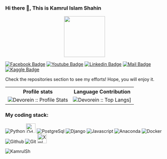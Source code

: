 ### Hi there 👋, This is Kamrul Islam Shahin

<p align="center">
<img align="center" src="https://media.giphy.com/media/1fhj2FW0661V3Nb2Me/giphy.gif" width="130">
<br>
   
<!--
**KamrulSh/KamrulSh** is a ✨ _special_ ✨ repository because its `README.md` (this file) appears on your GitHub profile.

Here are some ideas to get you started:

- 🔭 I’m currently working on ...
- 🌱 I’m currently learning ...
- 👯 I’m looking to collaborate on ...
- 🤔 I’m looking for help with ...
- 💬 Ask me about ...
- 📫 How to reach me: ...
- 😄 Pronouns: ...
- ⚡ Fun fact: ...
-->
   
[![Facebook Badge](https://img.shields.io/badge/Facebook-1877F2?style=for-the-badge&logo=facebook&logoColor=white)](https://facebook.com/mdkamrulshahin)
[![Youtube Badge](https://img.shields.io/badge/YouTube-FF0000?style=for-the-badge&logo=youtube&logoColor=white)](https://www.youtube.com/channel/UC4kPAl97iKb_nUfQqDCVPqg) 
[![Linkedin Badge](https://img.shields.io/badge/LinkedIn-0077B5?style=for-the-badge&logo=linkedin&logoColor=white)](https://www.linkedin.com/in/mdkamrulshahin/) 
[![Mail Badge](https://img.shields.io/badge/Gmail-D14836?style=for-the-badge&logo=gmail&logoColor=white)](mailto:shahin.cuetcse@gmail.com)
[![Kaggle Badge](https://img.shields.io/badge/Kaggle-20BEFF?style=for-the-badge&logo=kaggle&logoColor=white)](https://www.kaggle.com/shahin21)

Check the repositories section to see my efforts! Hope, you will enjoy it.
<br/>

<p align="center">
   <table>
      <tr>
       <th>Profile stats  </th>
       <th>Language Contribution</th>
     </tr>
      <tr>
       <td><img alt="Devorein :: Profile Stats" src="https://github-readme-stats.vercel.app/api?username=KamrulSh&show_icons=true&theme=radical"> </td>
       <td><img alt="Devorein :: Top Langs]" src="https://github-readme-stats.vercel.app/api/top-langs/?username=KamrulSh&langs_count=10&theme=merko&layout=compact&hide=html"> </td>
   </table>
</p>

<h3>My coding stack: </h3>
<p>
  <img alt="Python" src="https://img.icons8.com/color/48/000000/python.png" />
  <img alt="Odoo" src="https://odoocdn.com/openerp_website/static/src/img/assets/png/odoo_logo.png" height="30"/>
  <img alt="PostgreSql" src="https://img.icons8.com/color/48/000000/postgreesql.png" /> 
  <img alt="Django" src="https://img.icons8.com/color/48/000000/django.png" /> 
  <img alt="Javascript" src="https://img.icons8.com/color/50/000000/javascript.png" /> 
  <img alt="Anaconda" src="https://img.icons8.com/dusk/48/000000/anaconda.png"/>
  <img alt="Docker" src="https://img.icons8.com/color/48/000000/docker-container.png" /> 
  <img alt="Github" src="https://img.icons8.com/doodle/48/000000/github.png" /> 
  <img alt="Git" src="https://img.icons8.com/color/48/000000/git.png" />
  <img alt="Xml" src="https://icons.veryicon.com/png/o/miscellaneous/text-editor/xml-file.png" height="30"/>
  </br>
</p>

<!-- 
### Tech Stack

#### Languages & Frameworks

[<img src="https://img.shields.io/badge/Python-282C34?logo=python" alt="Python logo" title="Python" height="25" />](https://www.python.org)
[<img src="https://img.shields.io/badge/FastAPI-66595C?logo=FastAPI" alt="FastAPI logo" title="FastAPI" height="25" />](https://fastapi.tiangolo.com/)
[<img src="https://img.shields.io/badge/Django-66595C?logo=Django" alt="Django logo" title="Django" height="25" />](https://www.djangoproject.com)
[<img src="https://img.shields.io/badge/Flask-66595C?logo=Flask" alt="Flask logo" title="Flask" height="25" />](https://flask.palletsprojects.com/)
[<img src="https://img.shields.io/badge/PyQt-66595C?logo=Qt" alt="Qt logo" title="PyQt" height="25" />](https://doc.qt.io/qtforpython/)

[<img src="https://img.shields.io/badge/Node.js-282C34?logo=node.js" alt="nodejs logo" title="nodejs" height="25" />](https://nodejs.org/en/)
[<img src="https://img.shields.io/badge/Express.js-66595C?logo=Express" alt="Express logo" title="Express.js" height="25" />](https://expressjs.com/)

[<img src="https://img.shields.io/badge/JavaScript-282C34?logo=javascript" alt="JavaScript logo" title="JavaScript" height="25" />](https://www.javascript.com)
[<img src="https://img.shields.io/badge/Nuxt.js-66595C?logo=Nuxt.js" alt="Nuxt.js logo" title="Nuxt.js" height="25" />](https://nuxtjs.org/)
[<img src="https://img.shields.io/badge/React.js-66595C?logo=React" alt="React.js logo" title="React.js" height="25" />](https://reactjs.org/)

#### Database

[<img src="https://img.shields.io/badge/MongoDB-282C34?logo=mongodb" alt="MongoDB logo" title="MongoDB" height="25" />](https://www.mongodb.com/)
[<img src="https://img.shields.io/badge/Redis-282C34?logo=redis" alt="Redis logo" title="Redis" height="25" />](https://redis.io/)
[<img src="https://img.shields.io/badge/PostgreSQL-282C34?logo=PostgreSQL" alt="PostgreSQL logo" title="PostgreSQL" height="25" />](https://www.postgresql.org/)

#### Cloud Platform

[<img src="https://img.shields.io/badge/AWS-282C34?logo=amazonaws&logoColor=FF9900" alt="AWS logo" title="AWS" height="25" />](https://aws.amazon.com)
[<img src="https://img.shields.io/badge/GCP-282C34?logo=googlecloud" alt="GCP logo" title="GCP" height="25" />](https://cloud.google.com)

#### DevOps

[<img src="https://img.shields.io/badge/Docker-282C34?logo=docker" alt="Docker logo" title="Docker" height="25" />](https://www.docker.com)
[<img src="https://img.shields.io/badge/Terraform-282C34?logo=Terraform&logoColor=7B42BC" alt="Terraform logo" title="Terraform" height="25" />](https://www.terraform.io/)

[<img src="https://img.shields.io/badge/Grafana-282C34?logo=Grafana" alt="Grafana logo" title="Grafana" height="25" />](https://grafana.com/)
[<img src="https://img.shields.io/badge/NewRelic-282C34?logo=newrelic&logoColor=008C99" alt="NewRelic logo" title="NewRelic" height="25" />](https://newrelic.com/)
[<img src="https://img.shields.io/badge/Elasticsearch-282C34?logo=Elasticsearch" alt="Elasticsearch logo" title="Elasticsearch" height="25" />](https://www.elastic.co/)

[<img src="https://img.shields.io/badge/Jenkins-282C34?logo=Jenkins" alt="Jenkins logo" title="Jenkins" height="25" />](https://www.jenkins.io/)
[<img src="https://img.shields.io/badge/TravisCI-282C34?logo=TravisCI" alt="TravisCI logo" title="TravisCI" height="25" />](https://travis-ci.org/)

 -->

<p><img align='left' src="https://komarev.com/ghpvc/?username=KamrulSh&color=blueviolet" alt="KamrulSh" /> </p>
